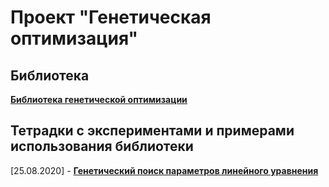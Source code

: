 # Проект "Генетическая оптимизация"

## Библиотека

**[Библиотека генетической оптимизации](progGA)**

## Тетрадки с экспериментами и примерами использования библиотеки

[25.08.2020] - **[Генетический поиск параметров линейного уравнения](%D0%93%D0%B5%D0%BD%D0%B5%D1%82%D0%B8%D1%87%D0%B5%D1%81%D0%BA%D0%B8%D0%B9_%D0%BF%D0%BE%D0%B8%D1%81%D0%BA_%D0%BF%D0%B0%D1%80%D0%B0%D0%BC%D0%B5%D1%82%D1%80%D0%BE%D0%B2_%D0%BB%D0%B8%D0%BD%D0%B5%D0%B9%D0%BD%D0%BE%D0%B3%D0%BE_%D1%83%D1%80%D0%B0%D0%B2%D0%BD%D0%B5%D0%BD%D0%B8%D1%8F.ipynb)**

